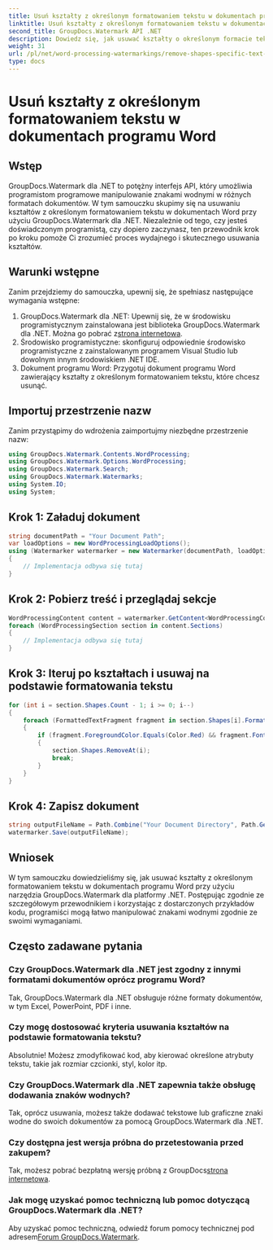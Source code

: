 ```yaml
---
title: Usuń kształty z określonym formatowaniem tekstu w dokumentach programu Word
linktitle: Usuń kształty z określonym formatowaniem tekstu w dokumentach programu Word
second_title: GroupDocs.Watermark API .NET
description: Dowiedz się, jak usuwać kształty o określonym formacie tekstu w dokumentach programu Word przy użyciu narzędzia GroupDocs.Watermark dla platformy .NET. Postępuj zgodnie z naszym przewodnikiem, aby efektywnie manipulować znakami wodnymi.
weight: 31
url: /pl/net/word-processing-watermarkings/remove-shapes-specific-text-formatting-word-docs/
type: docs
---
```

# Usuń kształty z określonym formatowaniem tekstu w dokumentach programu Word

## Wstęp
GroupDocs.Watermark dla .NET to potężny interfejs API, który umożliwia programistom programowe manipulowanie znakami wodnymi w różnych formatach dokumentów. W tym samouczku skupimy się na usuwaniu kształtów z określonym formatowaniem tekstu w dokumentach Word przy użyciu GroupDocs.Watermark dla .NET. Niezależnie od tego, czy jesteś doświadczonym programistą, czy dopiero zaczynasz, ten przewodnik krok po kroku pomoże Ci zrozumieć proces wydajnego i skutecznego usuwania kształtów.
## Warunki wstępne
Zanim przejdziemy do samouczka, upewnij się, że spełniasz następujące wymagania wstępne:
1.  GroupDocs.Watermark dla .NET: Upewnij się, że w środowisku programistycznym zainstalowana jest biblioteka GroupDocs.Watermark dla .NET. Można go pobrać z[strona internetowa](https://releases.groupdocs.com/Watermark/net/).
2. Środowisko programistyczne: skonfiguruj odpowiednie środowisko programistyczne z zainstalowanym programem Visual Studio lub dowolnym innym środowiskiem .NET IDE.
3. Dokument programu Word: Przygotuj dokument programu Word zawierający kształty z określonym formatowaniem tekstu, które chcesz usunąć.

## Importuj przestrzenie nazw
Zanim przystąpimy do wdrożenia zaimportujmy niezbędne przestrzenie nazw:
```csharp
using GroupDocs.Watermark.Contents.WordProcessing;
using GroupDocs.Watermark.Options.WordProcessing;
using GroupDocs.Watermark.Search;
using GroupDocs.Watermark.Watermarks;
using System.IO;
using System;
```
## Krok 1: Załaduj dokument
```csharp
string documentPath = "Your Document Path";
var loadOptions = new WordProcessingLoadOptions();
using (Watermarker watermarker = new Watermarker(documentPath, loadOptions))
{
    // Implementacja odbywa się tutaj
}
```
## Krok 2: Pobierz treść i przeglądaj sekcje
```csharp
WordProcessingContent content = watermarker.GetContent<WordProcessingContent>();
foreach (WordProcessingSection section in content.Sections)
{
    // Implementacja odbywa się tutaj
}
```
## Krok 3: Iteruj po kształtach i usuwaj na podstawie formatowania tekstu
```csharp
for (int i = section.Shapes.Count - 1; i >= 0; i--)
{
    foreach (FormattedTextFragment fragment in section.Shapes[i].FormattedTextFragments)
    {
        if (fragment.ForegroundColor.Equals(Color.Red) && fragment.Font.FamilyName == "Arial")
        {
            section.Shapes.RemoveAt(i);
            break;
        }
    }
}
```
## Krok 4: Zapisz dokument
```csharp
string outputFileName = Path.Combine("Your Document Directory", Path.GetFileName(documentPath));
watermarker.Save(outputFileName);
```

## Wniosek
W tym samouczku dowiedzieliśmy się, jak usuwać kształty z określonym formatowaniem tekstu w dokumentach programu Word przy użyciu narzędzia GroupDocs.Watermark dla platformy .NET. Postępując zgodnie ze szczegółowym przewodnikiem i korzystając z dostarczonych przykładów kodu, programiści mogą łatwo manipulować znakami wodnymi zgodnie ze swoimi wymaganiami.
## Często zadawane pytania
### Czy GroupDocs.Watermark dla .NET jest zgodny z innymi formatami dokumentów oprócz programu Word?
Tak, GroupDocs.Watermark dla .NET obsługuje różne formaty dokumentów, w tym Excel, PowerPoint, PDF i inne.
### Czy mogę dostosować kryteria usuwania kształtów na podstawie formatowania tekstu?
Absolutnie! Możesz zmodyfikować kod, aby kierować określone atrybuty tekstu, takie jak rozmiar czcionki, styl, kolor itp.
### Czy GroupDocs.Watermark dla .NET zapewnia także obsługę dodawania znaków wodnych?
Tak, oprócz usuwania, możesz także dodawać tekstowe lub graficzne znaki wodne do swoich dokumentów za pomocą GroupDocs.Watermark dla .NET.
### Czy dostępna jest wersja próbna do przetestowania przed zakupem?
 Tak, możesz pobrać bezpłatną wersję próbną z GroupDocs[strona internetowa](https://releases.groupdocs.com/).
### Jak mogę uzyskać pomoc techniczną lub pomoc dotyczącą GroupDocs.Watermark dla .NET?
 Aby uzyskać pomoc techniczną, odwiedź forum pomocy technicznej pod adresem[Forum GroupDocs.Watermark](https://forum.groupdocs.com/c/watermark/19).